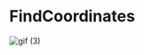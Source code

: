 # FindCoordinates
![gif (3)](https://user-images.githubusercontent.com/32503459/136277146-50d6494d-0560-42a5-8335-40085603d1fe.gif)
